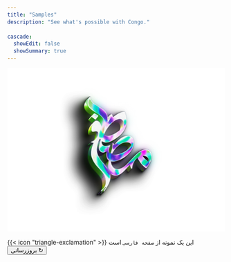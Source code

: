 ```yaml
---
title: "Samples"
description: "See what's possible with Congo."

cascade:
  showEdit: false
  showSummary: true
---
```

![یک طرح زیبا از لوگو تایپ شخصی  من.](type.png "تصویر متعلق به [مصطفی انصاری](https://unsplash.com/@musstdafa?utm_source=unsplash&utm_medium=referral&utm_content=creditCopyText) بر روی [اینستاگرام](https://instagram.com/musstdafa).")



<div class="flex px-4 py-2 mb-8 text-base rounded-md bg-primary-100 dark:bg-primary-900">
  <span class="flex items-center ltr:pr-3 rtl:pl-3 text-primary-400">
    {{< icon "triangle-exclamation" >}}
  </span>
  <span class="flex items-center justify-between grow dark:text-neutral-300">
    <span class="prose dark:prose-invert">این یک نمونه از <code id="layout">صفحه فارسی</code> است</span>
    <button
      onClick="parent.location='.'"
      class="px-4 !text-neutral !no-underline rounded-md bg-primary-600 hover:!bg-primary-500 dark:bg-primary-800 dark:hover:!bg-primary-700"
    >
      بروزرسانی &orarr;
    </button>
  </span>


